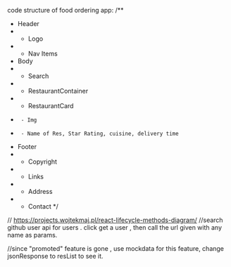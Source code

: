 code structure of food ordering app:
/**
 * Header
 *  - Logo
 *  - Nav Items
 * Body
 *  - Search
 *  - RestaurantContainer
 *    - RestaurantCard
 *      - Img
 *      - Name of Res, Star Rating, cuisine, delivery time
 * Footer
 *  - Copyright
 *  - Links
 *  - Address
 *  - Contact
 */

 // https://projects.wojtekmaj.pl/react-lifecycle-methods-diagram/ 
 //search github user api for users . click get a user , then call the url given with any name as params.

 //since "promoted" feature is gone , use mockdata for this feature, change jsonResponse to resList to see it.